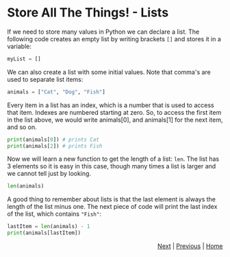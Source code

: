 # Store All The Things! - Lists

If we need to store many values in Python we can declare a list. The following code creates an empty list by writing brackets `[]` and stores it in a variable:
```python
myList = []
```
We can also create a list with some initial values. Note that comma's are used to separate list items:
```python
animals = ["Cat", "Dog", "Fish"]
```

Every item in a list has an index, which is a number that is used to access that item. Indexes are numbered starting at zero. So, to access the first item in the list above, we would write animals[0], and animals[1] for the next item, and so on.
```python
print(animals[0]) # prints Cat
print(animals[2]) # prints Fish
```

Now we will learn a new function to get the length of a list: `len`. The list has 3 elements so it is easy in this case, though many times a list is larger and we cannot tell just by looking.
```python
len(animals)
```
A good thing to remember about lists is that the last element is always the length of the list minus one. The next piece of code will print the last index of the list, which contains `"Fish"`:
```python
lastItem = len(animals) - 1
print(animals[lastItem])
```

<div style="text-align: right">
<a href="list-2.html">Next</a> | 
<a href="try-except.html">Previous</a> | 
<a href="../index.html">Home</a>
</div>